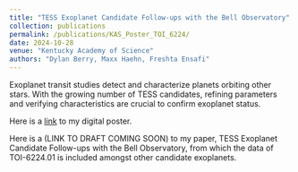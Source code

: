 ```yaml
---
title: "TESS Exoplanet Candidate Follow-ups with the Bell Observatory"
collection: publications
permalink: /publications/KAS_Poster_TOI_6224/
date: 2024-10-28
venue: "Kentucky Academy of Science"
authors: "Dylan Berry, Maxx Haehn, Freshta Ensafi"
---
```


Exoplanet transit studies detect and characterize planets orbiting other stars. With the growing number of TESS candidates, refining parameters and verifying characteristics are crucial to confirm exoplanet status.

Here is a [link](https://github.com/dylanberry03/dylanberry03.github.io/blob/master/betterposter-template-landscape.png?raw=true) to my digital poster.

Here is a (LINK TO DRAFT COMING SOON) to my paper, TESS Exoplanet Candidate Follow-ups with the Bell Observatory, from which the data of TOI-6224.01 is included amongst other candidate exoplanets.
